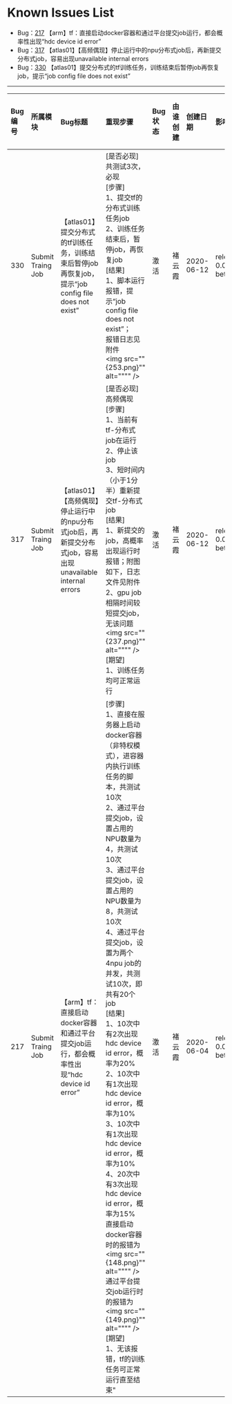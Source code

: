Known Issues List
============================================================================

* Bug：[217](https://apulis.zentaopm.com/bug-view-217.html) 【arm】tf：直接启动docker容器和通过平台提交job运行，都会概率性出现“hdc device id error”
* Bug：[317](https://apulis.zentaopm.com/bug-view-317.html) 【atlas01】【高频偶现】停止运行中的npu分布式job后，再新提交分布式job，容易出现unavailable internal errors
* Bug：[330](https://apulis.zentaopm.com/bug-view-217.html) 【atlas01】提交分布式的tf训练任务，训练结束后暂停job再恢复job，提示“job config file does not exist”


---

|Bug编号 |所属模块|Bug标题|重现步骤|Bug状态|由谁创建|创建日期|影响版本|指派给|指派日期|最后修改者|修改日期|附件|
|:------|:-------|:------|:------|:-----|:------|:------|:------|:------|:------|:--------|:------|:---|
330 | Submit Traing Job |【atlas01】提交分布式的tf训练任务，训练结束后暂停job再恢复job，提示“job config file does not exist”|[是否必现]<br>共测试3次，必现<br>[步骤]<br>1、提交tf的分布式训练任务job<br>2、训练任务结束后，暂停job，再恢复job <br>[结果]<br>1、脚本运行报错，提示“job config file does not exist”；<br>报错日志见附件<br><img src=""{253.png}"" alt="""" />|激活|褚云霞|2020-06-12|release-0.0.5-beta|刘娟|2020-06-15|彭碧峰|2020-06-15|tf-error.txt|
317|Submit Traing Job|【atlas01】【高频偶现】停止运行中的npu分布式job后，再新提交分布式job，容易出现unavailable internal errors|[是否必现]<br>高频偶现<br>[步骤]<br>1、当前有tf-分布式job在运行<br>2、停止该job<br>3、短时间内（小于1分半）重新提交tf-分布式job<br>[结果]<br>1、新提交的job，高概率出现运行时报错；附图如下，日志文件见附件<br>2、gpu job相隔时间较短提交job，无该问题<br><img src=""{237.png}"" alt="""" /><br>[期望]<br>1、训练任务均可正常运行|激活|褚云霞|2020-06-12|release-0.0.5-beta|刘娟|2020-06-12|彭碧峰|2020-06-12|tf-error.txt|
217 |Submit Traing Job|【arm】tf：直接启动docker容器和通过平台提交job运行，都会概率性出现“hdc device id error”|[步骤]<br>1、直接在服务器上启动docker容器（非特权模式），进容器内执行训练任务的脚本，共测试10次<br>2、通过平台提交job，设置占用的NPU数量为4，共测试10次<br>3、通过平台提交job，设置占用的NPU数量为8，共测试10次<br>4、通过平台提交job，设置为两个4npu job的并发，共测试10次，即共有20个job<br>[结果]<br>1、10次中有2次出现hdc device id error，概率为20%<br>2、10次中有1次出现hdc device id error，概率为10%<br>3、10次中有1次出现hdc device id error，概率为10%<br>4、20次中有3次出现hdc device id error，概率为15%<br>直接启动docker容器时的报错为<br><img src=""{148.png}"" alt="""" /><br>通过平台提交job运行时的报错为<br><img src=""{149.png}"" alt="""" /><br>[期望]<br>1、无该报错，tf的训练任务可正常运行直至结束"|激活|褚云霞|2020-06-04|release-0.0.5-beta|刘娟|2020-06-12|刘娟|2020-06-16||
